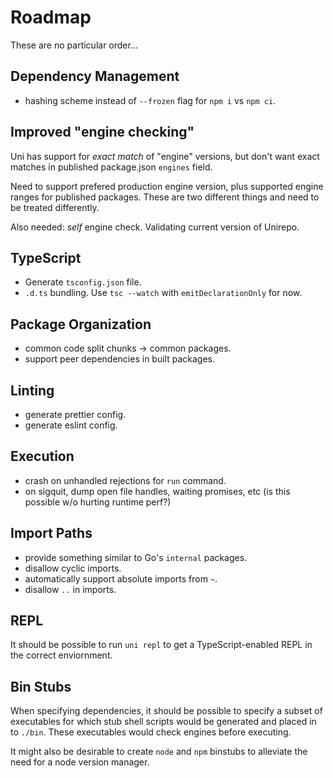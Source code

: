 # Roadmap

These are no particular order...

## Dependency Management

- hashing scheme instead of `--frozen` flag for `npm i` vs `npm ci`.

## Improved "engine checking"

Uni has support for _exact match_ of "engine" versions, but don't want exact
matches in published package.json `engines` field.

Need to support prefered production engine version, plus supported engine
ranges for published packages. These are two different things and need to
be treated differently.

Also needed: _self_ engine check. Validating current version of Unirepo.

## TypeScript

- Generate `tsconfig.json` file.
- `.d.ts` bundling. Use `tsc --watch` with `emitDeclarationOnly` for now.

## Package Organization

- common code split chunks -> common packages.
- support peer dependencies in built packages.

## Linting

- generate prettier config.
- generate eslint config.

## Execution

- crash on unhandled rejections for `run` command.
- on sigquit, dump open file handles, waiting promises, etc (is this possible w/o hurting runtime perf?)

## Import Paths

- provide something similar to Go's `internal` packages.
- disallow cyclic imports.
- automatically support absolute imports from `~`.
- disallow `..` in imports.

## REPL

It should be possible to run `uni repl` to get a TypeScript-enabled REPL
in the correct enviornment.

## Bin Stubs

When specifying dependencies, it should be possible to specify a subset
of executables for which stub shell scripts would be generated and placed
in to `./bin`. These executables would check engines before executing.

It might also be desirable to create `node` and `npm` binstubs to alleviate the
need for a node version manager.
